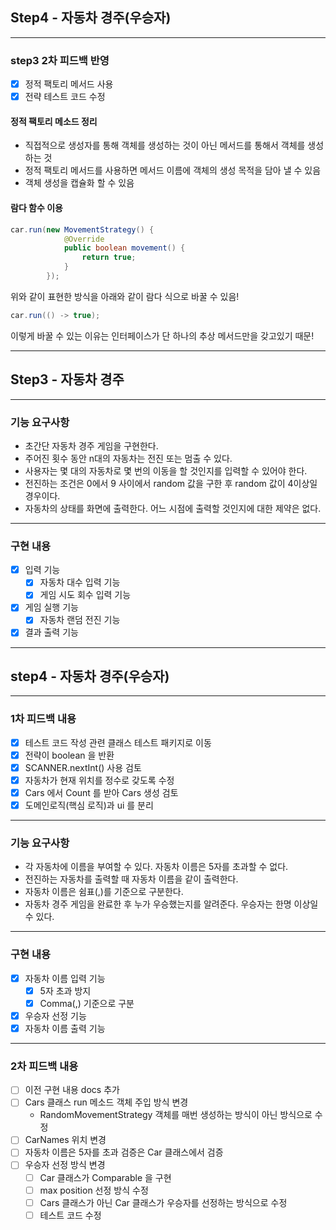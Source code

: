 ## Step4 - 자동차 경주(우승자)

---
### step3 2차 피드백 반영
- [X] 정적 팩토리 메서드 사용
- [X] 전략 테스트 코드 수정

#### 정적 팩토리 메소드 정리
* 직접적으로 생성자를 통해 객체를 생성하는 것이 아닌 메서드를 통해서 객체를 생성하는 것
* 정적 팩토리 메서드를 사용하면 메서드 이름에 객체의 생성 목적을 담아 낼 수 있음
* 객체 생성을 캡슐화 할 수 있음

#### 람다 함수 이용
```java
car.run(new MovementStrategy() {
            @Override
            public boolean movement() {
                return true;
            }
        });
```
위와 같이 표현한 방식을 아래와 같이 람다 식으로 바꿀 수 있음!
```java
car.run(() -> true);
```
이렇게 바꿀 수 있는 이유는 인터페이스가 단 하나의 추상 메서드만을 갖고있기 때문!

---
## Step3 - 자동차 경주

---
### 기능 요구사항
* 초간단 자동차 경주 게임을 구현한다.
* 주어진 횟수 동안 n대의 자동차는 전진 또는 멈출 수 있다.
* 사용자는 몇 대의 자동차로 몇 번의 이동을 할 것인지를 입력할 수 있어야 한다.
* 전진하는 조건은 0에서 9 사이에서 random 값을 구한 후 random 값이 4이상일 경우이다.
* 자동차의 상태를 화면에 출력한다. 어느 시점에 출력할 것인지에 대한 제약은 없다.

---
### 구현 내용
- [X] 입력 기능
  - [X] 자동차 대수 입력 기능
  - [X] 게임 시도 회수 입력 기능
- [X] 게임 실행 기능
  - [X] 자동차 랜덤 전진 기능
- [X] 결과 출력 기능
---

## step4 - 자동차 경주(우승자)
---
### 1차 피드백 내용
- [X] 테스트 코드 작성 관련 클래스 테스트 패키지로 이동
- [X] 전략이 boolean 을 반환
- [X] SCANNER.nextInt() 사용 검토
- [X] 자동차가 현재 위치를 정수로 갖도록 수정
- [X] Cars 에서 Count 를 받아 Cars 생성 검토
- [X] 도메인로직(핵심 로직)과 ui 를 분리

---
### 기능 요구사항
* 각 자동차에 이름을 부여할 수 있다. 자동차 이름은 5자를 초과할 수 없다.
* 전진하는 자동차를 출력할 때 자동차 이름을 같이 출력한다.
* 자동차 이름은 쉼표(,)를 기준으로 구분한다.
* 자동차 경주 게임을 완료한 후 누가 우승했는지를 알려준다. 우승자는 한명 이상일 수 있다.

---
###  구현 내용
- [X] 자동차 이름 입력 기능
  - [X] 5자 초과 방지
  - [X] Comma(,) 기준으로 구분
- [X] 우승자 선정 기능
- [X] 자동차 이름 출력 기능

---
### 2차 피드백 내용
- [ ] 이전 구현 내용 docs 추가
- [ ] Cars 클래스 run 메소드 객체 주입 방식 변경
  - RandomMovementStrategy 객체를 매번 생성하는 방식이 아닌 방식으로 수정
- [ ] CarNames 위치 변경
- [ ] 자동차 이름은 5자를 초과 검증은 Car 클래스에서 검증
- [ ] 우승자 선정 방식 변경
  - [ ] Car 클래스가 Comparable 을 구현 
  - [ ] max position 선정 방식 수정
  - [ ] Cars 클래스가 아닌 Car 클래스가 우승자를 선정하는 방식으로 수정
  - [ ] 테스트 코드 수정 
